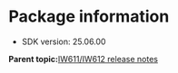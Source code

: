 # Package information

-   SDK version: 25.06.00

**Parent topic:**[IW611/IW612 release notes](../topics/iw611-iw612-release-notes.md)

